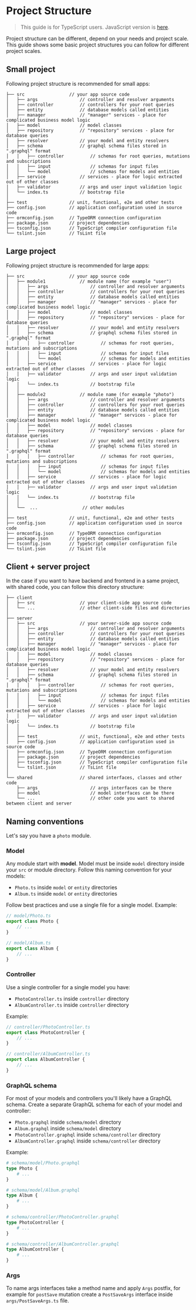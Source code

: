 # Project Structure

> This guide is for TypeScript users. JavaScript version is [here](../javascript/project-structure.md).

Project structure can be different, depend on your needs and project scale.
This guide shows some basic project structures you can follow for different project scales.

## Small project

Following project structure is recommended for small apps:

```
├── src                 // your app source code
│   ├── args                // controller and resolver arguments
│   ├── controller          // controllers for your root queries
│   ├── entity              // database models called entities
│   ├── manager             // "manager" services - place for complicated business model logic
│   ├── model               // model classes
│   ├── repository          // "repository" services - place for database queries
│   ├── resolver            // your model and entity resolvers
│   ├── schema              // graphql schema files stored in ".graphql" format
│   │   ├── controller          // schemas for root queries, mutations and subscriptions
│   │   ├── input               // schemas for input files
│   │   └── model               // schemas for models and entities
│   ├── service             // services - place for logic extracted out of other classes
│   ├── validator           // args and user input validation logic
│   └── index.ts            // bootstrap file
│   
├── test                // unit, functional, e2e and other tests
├── config.json         // application configuration used in source code
├── ormconfig.json      // TypeORM connection configuration
├── package.json        // project dependencies
├── tsconfig.json       // TypeScript compiler configuration file
└── tslint.json         // TsLint file
```

## Large project

Following project structure is recommended for large apps:

```
├── src                 // your app source code
│   ├── module1             // module name (for example "user")
│   │   ├── args                // controller and resolver arguments
│   │   ├── controller          // controllers for your root queries
│   │   ├── entity              // database models called entities
│   │   ├── manager             // "manager" services - place for complicated business model logic
│   │   ├── model               // model classes
│   │   ├── repository          // "repository" services - place for database queries
│   │   ├── resolver            // your model and entity resolvers
│   │   ├── schema              // graphql schema files stored in ".graphql" format
│   │   │   ├── controller          // schemas for root queries, mutations and subscriptions
│   │   │   ├── input               // schemas for input files
│   │   │   └── model               // schemas for models and entities
│   │   ├── service             // services - place for logic extracted out of other classes
│   │   ├── validator           // args and user input validation logic
│   │   └── index.ts            // bootstrap file
│   │
│   ├── module2             // module name (for example "photo")
│   │   ├── args                // controller and resolver arguments
│   │   ├── controller          // controllers for your root queries
│   │   ├── entity              // database models called entities
│   │   ├── manager             // "manager" services - place for complicated business model logic
│   │   ├── model               // model classes
│   │   ├── repository          // "repository" services - place for database queries
│   │   ├── resolver            // your model and entity resolvers
│   │   ├── schema              // graphql schema files stored in ".graphql" format
│   │   │   ├── controller          // schemas for root queries, mutations and subscriptions
│   │   │   ├── input               // schemas for input files
│   │   │   └── model               // schemas for models and entities
│   │   ├── service             // services - place for logic extracted out of other classes
│   │   ├── validator           // args and user input validation logic
│   │   └── index.ts            // bootstrap file
│   │
│   └──  ...                 // other modules
│
├── test                // unit, functional, e2e and other tests
├── config.json         // application configuration used in source code
├── ormconfig.json      // TypeORM connection configuration
├── package.json        // project dependencies
├── tsconfig.json       // TypeScript compiler configuration file
└── tslint.json         // TsLint file
```

## Client + server project

In the case if you want to have backend and frontend in a same project, with shared code, 
you can follow this directory structure:

```
├── client                  
│   ├── src                 // your client-side app source code
│   └── ...                 // other client-side files and directories
│
├── server
│   ├── src                 // your server-side app source code
│   │   ├── args                // controller and resolver arguments
│   │   ├── controller          // controllers for your root queries
│   │   ├── entity              // database models called entities
│   │   ├── manager             // "manager" services - place for complicated business model logic
│   │   ├── model               // model classes
│   │   ├── repository          // "repository" services - place for database queries
│   │   ├── resolver            // your model and entity resolvers
│   │   ├── schema              // graphql schema files stored in ".graphql" format
│   │   │   ├── controller          // schemas for root queries, mutations and subscriptions
│   │   │   ├── input               // schemas for input files
│   │   │   └── model               // schemas for models and entities
│   │   ├── service             // services - place for logic extracted out of other classes
│   │   ├── validator           // args and user input validation logic
│   │   └── index.ts            // bootstrap file
│   │   
│   ├── test                // unit, functional, e2e and other tests
│   ├── config.json         // application configuration used in source code
│   ├── ormconfig.json      // TypeORM connection configuration
│   ├── package.json        // project dependencies
│   ├── tsconfig.json       // TypeScript compiler configuration file
│   └── tslint.json         // TsLint file
│
└── shared                  // shared interfaces, classes and other code
    ├── args                    // args interfaces can be there
    ├── model                   // model interfaces can be there
    └── ...                     // other code you want to shared between client and server

```

## Naming conventions

Let's say you have a `photo` module. 

### Model

Any module start with **model**.
Model must be inside `model` directory inside your `src` or module directory.
Follow this naming convention for your models:

* `Photo.ts` inside `model` or `entity` directories
* `Album.ts` inside `model` or `entity` directories

Follow best practices and use a single file for a single model. Example:

```javascript
// model/Photo.ts
export class Photo {
    // ...
}

// model/Album.ts
export class Album {
    // ...
}
```

### Controller

Use a single controller for a single model you have:

* `PhotoController.ts` inside `controller` directory
* `AlbumController.ts` inside `controller` directory

Example:

```javascript
// controller/PhotoController.ts
export class PhotoController {
    // ...
}

// controller/AlbumController.ts
export class AlbumController {
    // ...
}
```

### GraphQL schema

For most of your models and controllers you'll likely have a GraphQL schema.
Create a separate GraphQL schema for each of your model and controller:

* `Photo.graphql` inside `schema/model` directory
* `Album.graphql` inside `schema/model` directory
* `PhotoController.graphql` inside `schema/controller` directory
* `AlbumController.graphql` inside `schema/controller` directory

Example:

```graphql
# schema/model/Photo.graphql
type Photo {
    # ...
}

# schema/model/Album.graphql
type Album {
    # ...
}

# schema/controller/PhotoController.graphql
type PhotoController {
    # ...
}

# schema/controller/AlbumController.graphql
type AlbumController {
    # ...
}
```

### Args

To name args interfaces take a method name and apply `Args` postfix, 
for example for `postSave` mutation create a `PostSaveArgs` interface inside `args/PostSaveArgs.ts` file.